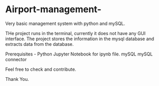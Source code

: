 # Airport-management-

Very basic management system with python and mySQL.

THe project runs in the terminal, currently it does not have any GUI interface.
The project stores the information in the mysql database and extracts data from the database.

Prerequisites -
Python
Jupyter Notebook for ipynb file.
mySQL
mySQL connector

Feel free to check and contribute.

Thank You.
